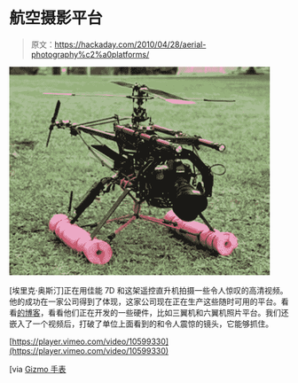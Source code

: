 # 航空摄影平台

> 原文：<https://hackaday.com/2010/04/28/aerial-photography%c2%a0platforms/>

![](img/9302173fcbb6d65ee8ea9bc9b2a8a676.png "aerial-photography-platforms")

[埃里克·奥斯汀]正在用佳能 7D 和这架遥控直升机拍摄一些令人惊叹的高清视频。他的成功在一家公司得到了体现，这家公司现在正在生产这些随时可用的平台。看看[的博客](http://www.photoshipone.com/blog/blog.html)，看看他们正在开发的一些硬件，比如三翼机和六翼机照片平台。我们还嵌入了一个视频后，打破了单位上面看到的和令人震惊的镜头，它能够抓住。

[https://player.vimeo.com/video/10599330](https://player.vimeo.com/video/10599330)

[via [Gizmo 手表](http://www.gizmowatch.com/entry/diy-canon-dslr-equipped-rc-helicopter-for-dirt-cheap-aerial-photography/)